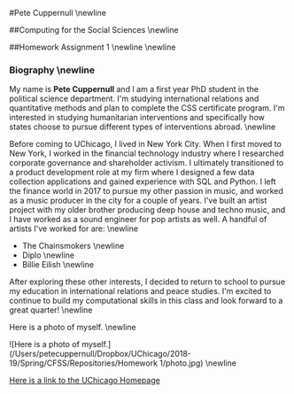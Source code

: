 #Pete Cuppernull \newline 

##Computing for the Social Sciences \newline

##Homework Assignment 1 \newline \newline

### **Biography** \newline

My name is **Pete Cuppernull** and I am a first year PhD student in the political science department. I'm studying international relations and quantitative methods and plan to complete the CSS certificate program. I'm interested in studying humanitarian interventions and specifically how states choose to pursue different types of interventions abroad. \newline

Before coming to UChicago, I lived in New York City. When I first moved to New York, I worked in the financial technology industry where I researched corporate governance and shareholder activism. I ultimately transitioned to a product development role at my firm where I designed a few data collection applications and gained experience with SQL and Python. I left the finance world in 2017 to pursue my other passion in music, and worked as a music producer in the city for a couple of years. I've built an artist project with my older brother producing deep house and techno music, and I have worked as a sound engineer for pop artists as well. A handful of artists I've worked for are: \newline

* The Chainsmokers \newline
* Diplo \newline
* Billie Eilish \newline

After exploring these other interests, I decided to return to school to pursue my education in international relations and peace studies. I'm excited to continue to build my computational skills in this class and look forward to a great quarter! \newline

Here is a photo of myself. \newline

![Here is a photo of myself.](/Users/petecuppernull/Dropbox/UChicago/2018-19/Spring/CFSS/Repositories/Homework 1/photo.jpg)
\newline

[Here is a link to the UChicago Homepage](https://www.uchicago.edu/)
